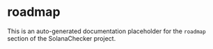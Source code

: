 # roadmap
This is an auto-generated documentation placeholder for the `roadmap` section of the SolanaChecker project.
